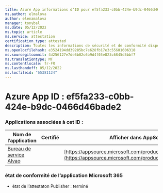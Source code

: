 ```yaml
---
title: Azure App informations d’ID pour ef5fa233-c0bb-424e-b9dc-0466d46bade2
ms.author: elmalova
author: elenamalova
manager: tonybal
ms.date: 05/12/2022
ms.topic: article
ms.service: attestation
certification_type: attested
description: Toutes les informations de sécurité et de conformité disponibles pour ef5fa233-c0bb-424e-b9dc-0466d46bade2.
ms.openlocfilehash: e3524194dd39285bc7e628fb17e3c55601606318
ms.sourcegitcommit: 4d256127e7de5b02c6b9d4f05e823c6845d5bbf7
ms.translationtype: MT
ms.contentlocale: fr-FR
ms.lasthandoff: 05/12/2022
ms.locfileid: "65381124"
---
```

# <a name="azure-app-id-ef5fa233-c0bb-424e-b9dc-0466d46bade2"></a>Azure App ID : ef5fa233-c0bb-424e-b9dc-0466d46bade2


### <a name="apps-associated-with-this-id"></a>Applications associées à cet ID :
| **Nom de l’application** | **Certifié** | **Afficher dans AppSource** |
|--------------|---------------|-----------------------|
| [Bureau de service Alvao](../forward/WA200002488.md) |  | [https://appsource.microsoft.com/product/office/WA200002488](https://appsource.microsoft.com/product/office/WA200002488) |

### <a name="microsoft-365-app-compliance-status"></a>état de conformité de l’application Microsoft 365
- état de l’attestaton Publisher : terminé
